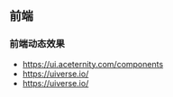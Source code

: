 ## 前端

### 前端动态效果

- https://ui.aceternity.com/components
- https://uiverse.io/
- https://uiverse.io/